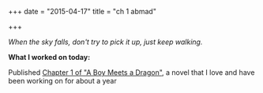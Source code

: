 +++
date = "2015-04-17"
title = "ch 1 abmad"

+++

*When the sky falls, don't try to pick it up, just keep walking.*

**What I worked on today:**

Published [Chapter 1 of "A Boy Meets a Dragon"](http://lovenicely.com/a-boy-meets-a-dragon-1/), a novel that I love and have been working on for about a year